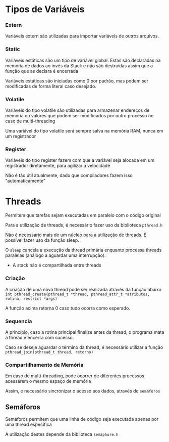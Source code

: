 # Tipos de Variáveis

### Extern

Variáveis extern são utilizadas para importar variáveis de outros arquivos.

### Static

Variáveis estáticas são um tipo de variável global. Estas são declaradas na memória de dados ao invés da Stack e não são destruidas assim que a função que as declara é encerrada

Variáveis estáticas são iniciadas como 0 por padrão, mas podem ser modificadas de forma literal caso desejado.


### Volatile

Variáveis do tipo volatile são utilizadas para armazenar endereços de memória ou valores que podem ser modificados por outro processo no caso de multi-threading

Uma variável do tipo volatile será sempre salva na memória RAM, nunca em um registrador


### Register

Variáveis do tipo register fazem com que a variável seja alocada em um registrador diretamente, para agilizar a velocidade

Não é tão útil atualmente, dado que compiladores fazem isso "automaticamente"


# Threads

Permitem que tarefas sejam executadas em paralelo com o código original

Para a utilização de threads, é necessário fazer uso da biblioteca `pthread.h`

Não é necessário mais de um núcleo para a utilização de threads. É possível fazer uso da função sleep.

O `sleep` cancela a execução da thread primária enquanto processa threads paralelas (análogo a aguardar uma interrupção).

* A stack não é compartilhada entre threads


### Criação

A criação de uma nova thread pode ser realizada através da função abaixo
`int pthread_create(pthread_t *thread, pthread_attr_t *atributos, rotina, restrict *args)`

A função acima retorna 0 caso tudo ocorra como esperado.

### Sequencia

A princípio, caso a rotina principal finalize antes da thread, o programa mata a thread e encerra com sucesso.

Caso se deseje aguardar o término da thread, é necessário utilizar a função `pthread_join(pthread_t thread, retorno)`


### Compartilhamento de Memória

Em caso de multi-threading, pode ocorrer de diferentes processos acessarem o mesmo espaço de memória

Assim, é necessário sincronizar o acesso aos dados, através de `semáforos`


## Semáforos

Semáforos permitem que uma linha de código seja executada apenas por uma thread específica

A utilização destes depende da biblioteca `semaphore.h`

